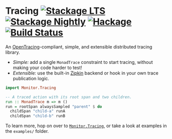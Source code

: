 # Tracing [![Stackage LTS](https://stackage.org/package/tracing/badge/lts)](https://stackage.org/lts/package/tracing) [![Stackage Nightly](https://stackage.org/package/tracing/badge/nightly)](https://stackage.org/nightly/package/tracing) [![Hackage](https://img.shields.io/hackage/v/tracing.svg)](https://hackage.haskell.org/package/tracing) [![Build Status](https://github.com/mtth/tracing/actions/workflows/test.yml/badge.svg)](https://github.com/mtth/tracing/actions/workflows/test.yml)

An [OpenTracing](https://opentracing.io/)-compliant, simple, and extensible
distributed tracing library.

+ _Simple:_ add a single `MonadTrace` constraint to start tracing, without
  making your code harder to test!
+ _Extensible:_ use the built-in [Zipkin](http://zipkin.io) backend or hook in
  your own trace publication logic.

```haskell
import Monitor.Tracing

-- A traced action with its root span and two children.
run :: MonadTrace m => m ()
run = rootSpan alwaysSampled "parent" $ do
  childSpan "child-a" runA
  childSpan "child-b" runB
```

To learn more, hop on over to
[`Monitor.Tracing`](https://hackage.haskell.org/package/tracing/docs/Monitor-Tracing.html),
or take a look at examples in the `examples/` folder.
